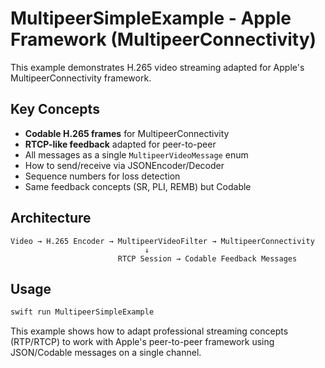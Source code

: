 # MultipeerSimpleExample - Apple Framework (MultipeerConnectivity)

This example demonstrates H.265 video streaming adapted for Apple's MultipeerConnectivity framework.

## Key Concepts

- **Codable H.265 frames** for MultipeerConnectivity
- **RTCP-like feedback** adapted for peer-to-peer
- All messages as a single `MultipeerVideoMessage` enum
- How to send/receive via JSONEncoder/Decoder
- Sequence numbers for loss detection
- Same feedback concepts (SR, PLI, REMB) but Codable

## Architecture

```
Video → H.265 Encoder → MultipeerVideoFilter → MultipeerConnectivity
                              ↓
                        RTCP Session → Codable Feedback Messages
```

## Usage

```bash
swift run MultipeerSimpleExample
```

This example shows how to adapt professional streaming concepts (RTP/RTCP) to work with Apple's peer-to-peer framework using JSON/Codable messages on a single channel.